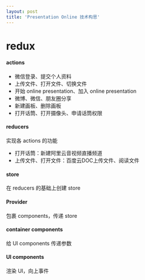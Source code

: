 ```yaml
---
layout: post
title: 'Presentation Online 技术构思'
---
```


# redux

#### actions

- 微信登录、提交个人资料
- 上传文件、打开文件、切换文件
- 开始 online presentation、加入 online presentation
- 微博、微信、朋友圈分享
- 新建画板、删除画板
- 打开话筒、打开摄像头、申请话筒权限

#### reducers

实现各 actions 的功能

- 打开话筒：新建阿里云音视频直播频道
- 上传文件、打开文件：百度云DOC上传文件、阅读文件

#### store

在 reducers 的基础上创建 store

#### Provider

包裹 components，传递 store

#### container components

给 UI components 传递参数

#### UI components

渲染 UI，向上事件
